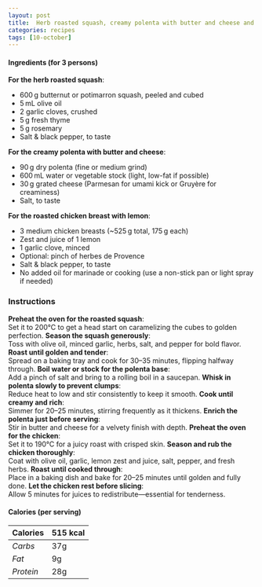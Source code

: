 ```yaml
---
layout: post
title:  Herb roasted squash, creamy polenta with butter and cheese and roasted chicken breast with lemon
categories: recipes
tags: [10-october]
---
```


#### Ingredients (for 3 persons)

**For the herb roasted squash**:
- 600 g butternut or potimarron squash, peeled and cubed
- 5 mL olive oil
- 2 garlic cloves, crushed
- 5 g fresh thyme
- 5 g rosemary
- Salt & black pepper, to taste

**For the creamy polenta with butter and cheese**:
- 90 g dry polenta (fine or medium grind)
- 600 mL water or vegetable stock (light, low-fat if possible)
- 30 g grated cheese (Parmesan for umami kick or Gruyère for creaminess)
- Salt, to taste

**For the roasted chicken breast with lemon**:
- 3 medium chicken breasts (~525 g total, 175 g each)
- Zest and juice of 1 lemon
- 1 garlic clove, minced
- Optional: pinch of herbes de Provence
- Salt & black pepper, to taste
- No added oil for marinade or cooking (use a non-stick pan or light spray if needed)

### Instructions

**Preheat the oven for the roasted squash**: <br/>
Set it to 200°C to get a head start on caramelizing the cubes to golden perfection.
**Season the squash generously**: <br/>
Toss with olive oil, minced garlic, herbs, salt, and pepper for bold flavor.
**Roast until golden and tender**: <br/>
Spread on a baking tray and cook for 30–35 minutes, flipping halfway through.
**Boil water or stock for the polenta base**: <br/>
Add a pinch of salt and bring to a rolling boil in a saucepan.
**Whisk in polenta slowly to prevent clumps**: <br/>
Reduce heat to low and stir consistently to keep it smooth.
**Cook until creamy and rich**: <br/>
Simmer for 20–25 minutes, stirring frequently as it thickens.
**Enrich the polenta just before serving**: <br/>
Stir in butter and cheese for a velvety finish with depth.
**Preheat the oven for the chicken**: <br/>
Set it to 190°C for a juicy roast with crisped skin.
**Season and rub the chicken thoroughly**: <br/>
Coat with olive oil, garlic, lemon zest and juice, salt, pepper, and fresh herbs.
**Roast until cooked through**: <br/>
Place in a baking dish and bake for 20–25 minutes until golden and fully done.
**Let the chicken rest before slicing**: <br/>
Allow 5 minutes for juices to redistribute—essential for tenderness.

#### Calories (per serving)

| **Calories** | 515 kcal |
| ----------- | ----------- |
| *Carbs* | 37g |
| *Fat* | 9g |
| *Protein* | 28g |